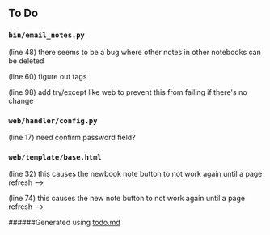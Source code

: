 ## To Do
### ``bin/email_notes.py``
(line 48) there seems to be a bug where other notes in other notebooks can be deleted

(line 60) figure out tags

(line 98) add try/except like web to prevent this from failing if there's no change


### ``web/handler/config.py``
(line 17) need confirm password field?


### ``web/template/base.html``
(line 32) this causes the newbook note button to not work again until a page refresh -->

(line 74) this causes the new note button to not work again until a page refresh -->

######Generated using [todo.md](https://github.com/charlesthomas/todo.md)

